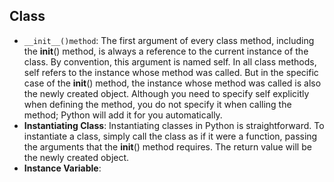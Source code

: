 Class
------
* ```__init__()method```: The first argument of every class method, including the __init__() method, is always a reference to the current instance of the class. By convention, this argument is named self. In all class methods, self refers to the instance whose method was called. But in the specific case of the __init__() method, the instance whose method was called is also the newly created object. Although you need to specify self explicitly when defining the method, you do not specify it when calling the method; Python will add it for you automatically.
* **Instantiating Class**: Instantiating classes in Python is straightforward. To instantiate a class, simply call the class as if it were a function, passing the arguments that the __init__() method requires. The return value will be the newly created object.
* **Instance Variable**:
